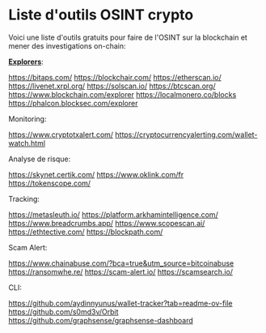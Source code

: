 # Liste d'outils OSINT crypto


Voici une liste d'outils gratuits pour faire de l'OSINT sur la blockchain et mener des investigations on-chain: 

<u>**Explorers</u>**:

https://bitaps.com/
https://blockchair.com/
https://etherscan.io/
https://livenet.xrpl.org/
https://solscan.io/
https://btcscan.org/
https://www.blockchain.com/explorer
https://localmonero.co/blocks
https://phalcon.blocksec.com/explorer



Monitoring:

https://www.cryptotxalert.com/
https://cryptocurrencyalerting.com/wallet-watch.html

Analyse de risque:

https://skynet.certik.com/
https://www.oklink.com/fr
https://tokenscope.com/


Tracking:

https://metasleuth.io/
https://platform.arkhamintelligence.com/
https://www.breadcrumbs.app/
https://www.scopescan.ai/
https://ethtective.com/
https://blockpath.com/


Scam Alert:

https://www.chainabuse.com/?bca=true&utm_source=bitcoinabuse
https://ransomwhe.re/
https://scam-alert.io/
https://scamsearch.io/


CLI:

https://github.com/aydinnyunus/wallet-tracker?tab=readme-ov-file
https://github.com/s0md3v/Orbit
https://github.com/graphsense/graphsense-dashboard




